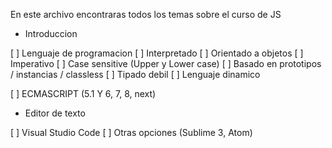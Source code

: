 En este archivo encontraras todos los temas sobre el curso de JS

- Introduccion

[ ] Lenguaje de programacion
[ ] Interpretado
[ ] Orientado a objetos
[ ] Imperativo
[ ] Case sensitive (Upper y Lower case)
[ ] Basado en prototipos / instancias / classless
[ ] Tipado debil
[ ] Lenguaje dinamico

[ ] ECMASCRIPT (5.1 Y 6, 7, 8, next)

- Editor de texto

[ ] Visual Studio Code
[ ] Otras opciones (Sublime 3, Atom)

